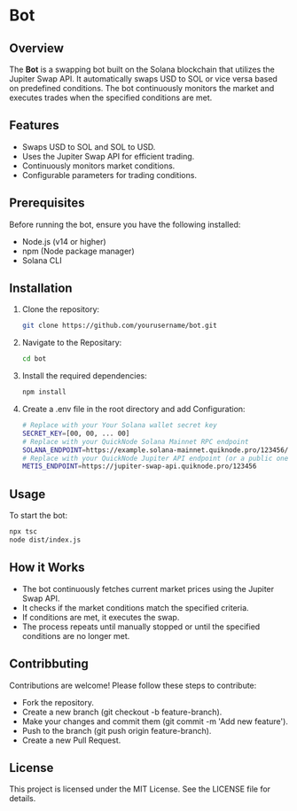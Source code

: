 # Bot

## Overview

The **Bot** is a swapping bot built on the Solana blockchain that utilizes the Jupiter Swap API. It automatically swaps USD to SOL or vice versa based on predefined conditions. The bot continuously monitors the market and executes trades when the specified conditions are met.

## Features

- Swaps USD to SOL and SOL to USD.
- Uses the Jupiter Swap API for efficient trading.
- Continuously monitors market conditions.
- Configurable parameters for trading conditions.

## Prerequisites

Before running the bot, ensure you have the following installed:

- Node.js (v14 or higher)
- npm (Node package manager)
- Solana CLI

## Installation

1. Clone the repository:

   ```bash
   git clone https://github.com/yourusername/bot.git
   ```
2. Navigate to the Repositary:

   ```bash
   cd bot
   ```
3. Install the required dependencies:

   ```bash
   npm install
   ```
4. Create a .env file in the root directory and add Configuration:
   ```bash
   # Replace with your Your Solana wallet secret key
   SECRET_KEY=[00, 00, ... 00]
   # Replace with your QuickNode Solana Mainnet RPC endpoint
   SOLANA_ENDPOINT=https://example.solana-mainnet.quiknode.pro/123456/
   # Replace with your QuickNode Jupiter API endpoint (or a public one: https://www.jupiterapi.com/)
   METIS_ENDPOINT=https://jupiter-swap-api.quiknode.pro/123456
   
   ```

## Usage

To start the bot:

```bash
npx tsc
node dist/index.js
```

## How it Works

- The bot continuously fetches current market prices using the Jupiter Swap API.
- It checks if the market conditions match the specified criteria.
- If conditions are met, it executes the swap.
- The process repeats until manually stopped or until the specified conditions are no longer met.

## Contribbuting

Contributions are welcome! Please follow these steps to contribute:

- Fork the repository.
- Create a new branch (git checkout -b feature-branch).
- Make your changes and commit them (git commit -m 'Add new feature').
- Push to the branch (git push origin feature-branch).
- Create a new Pull Request.

## License

This project is licensed under the MIT License. See the LICENSE file for details.


